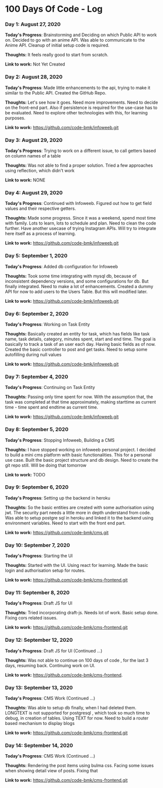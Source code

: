 # 100 Days Of Code - Log

### Day 1: August 27, 2020

**Today's Progress**: Brainstorming and Deciding on which Public API to work on. Decided to go with an anime API. Was able to communicate to the Anime API. Cleanup of initial setup code is required.

**Thoughts:** It feels really good to start from scratch.

**Link to work:** Not Yet Created


### Day 2: August 28, 2020

**Today's Progress**: Made little enhancements to the api, trying to make it similar to the Public API. Created the GitHub Repo. 

**Thoughts:** Let's see how it goes. Need more improvements. Need to decide on the front-end part. Also if persistence is required for the use-case has to be evaluated. Need to explore other technologies with this, for learning purposes.

**Link to work:** https://github.com/code-bmk/infoweeb.git


### Day 3: August 29, 2020

**Today's Progress**: Trying to work on a different issue, to call getters based on column names of a table

**Thoughts:** Was not able to find a proper solution. Tried a few approaches using reflection, which didn't work

**Link to work:** NONE


### Day 4: August 29, 2020

**Today's Progress**: Continued with Infoweeb. Figured out how to get field values and their respective getters.

**Thoughts:** Made some progress. Since it was a weekend, spend most time with family. Lots to learn, lots to schedule and plan. Need to clean the code further. Have another usecase of trying Instagram APIs. Will try to integrate here itself as a process of learning.

**Link to work:** https://github.com/code-bmk/infoweeb.git


### Day 5: September 1, 2020

**Today's Progress**: Added db configuration for Infoweeb

**Thoughts:** Took some time integrating with mysql db, because of inconsistent dependency versions, and some configurations for db. But finally integrated. Need to make a lot of enhancements. Created a dummy API for now to add users to the Users Table. But this will modified later.

**Link to work:** https://github.com/code-bmk/infoweeb.git


### Day 6: September 2, 2020

**Today's Progress**: Working on Task Entity

**Thoughts:** Basically created an entity for task, which has fields like task name, task details, category, minutes spent, start and end time. The goal is basically to track a task of an user each day. Having basic fields as of now. Created the basic controller to post and get tasks. Need to setup some autofilling during null values

**Link to work:** https://github.com/code-bmk/infoweeb.git


### Day 7: September 4, 2020

**Today's Progress**: Continuing on Task Entity

**Thoughts:** Passing only time spent for now. With the assumption that, the task was completed at that time approximately, making starttime as current time - time spent and endtime as current time.

**Link to work:** https://github.com/code-bmk/infoweeb.git


### Day 8: September 5, 2020

**Today's Progress**: Stopping Infoweeb, Building a CMS

**Thoughts:** I have stopped working on infoweeb personal project. I decided to build a mini cms platform with basic functionalities. This for a personal use case. Built the basic project structure and db design. Need to create the git repo still. Will be doing that tomorrow

**Link to work:** TODO

### Day 9: September 6, 2020

**Today's Progress**: Setting up the backend in heroku

**Thoughts:** So the basic entities are created with some authorisation using jwt. The security part needs a little more in depth understand from code. Was able to setup postgre sql in heroku and linked it to the backend using environment variables. Need to start with the front end part.

**Link to work:** https://github.com/code-bmk/cms.git

### Day 10: September 7, 2020

**Today's Progress**: Starting the UI

**Thoughts:** Started with the UI. Using react for learning. Made the basic login and authorisation setup for routes.

**Link to work:** https://github.com/code-bmk/cms-frontend.git


### Day 11: September 8, 2020

**Today's Progress**: Draft JS for UI

**Thoughts:** Tried incorporating draft-js. Needs lot of work. Basic setup done. Fixing cors related issues.

**Link to work:** https://github.com/code-bmk/cms-frontend.git


### Day 12: September 12, 2020

**Today's Progress**: Draft JS for UI (Continued ...)

**Thoughts:** Was not able to continue on 100 days of code , for the last 3 days, resuming back. Continuing work on UI.

**Link to work:** https://github.com/code-bmk/cms-frontend.


### Day 13: September 13, 2020

**Today's Progress**: CMS Work (Continued ...)

**Thoughts:** Was able to setup db finally, when I had deleted them. LONGTEXT is not supported for postgresql , which took so much time to debug, in creation of tables. Using TEXT for now. Need to build a router based mechanism to display blogs

**Link to work:** https://github.com/code-bmk/cms-frontend.git


### Day 14: September 14, 2020

**Today's Progress**: CMS Work (Continued ...)

**Thoughts:** Rendering the post items using bulma css. Facing some issues when showing detail view of posts. Fixing that

**Link to work:** https://github.com/code-bmk/cms-frontend.git